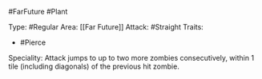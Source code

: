 #FarFuture #Plant 

Type: #Regular 
Area: [[Far Future]]
Attack: #Straight
Traits:
- #Pierce

Speciality: Attack jumps to up to two more zombies consecutively, within 1 tile (including diagonals) of the previous hit zombie.